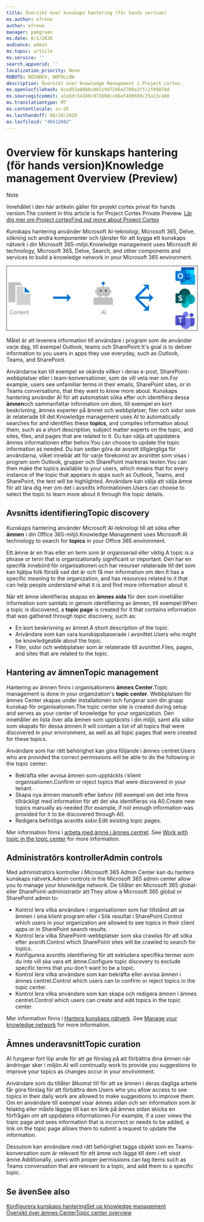 ```yaml
---
title: Översikt över kunskaps hantering (för hands version)
ms.author: efrene
author: efrene
manager: pamgreen
ms.date: 8/1/2020
audience: admin
ms.topic: article
ms.service: ''
search.appverid: ''
localization_priority: None
ROBOTS: NOINDEX, NOFOLLOW
description: Översikt över Knowledge Management i Project cortex.
ms.openlocfilehash: 6ced55e8886c08219d7296e2709a2ffc2f09078d
ms.sourcegitcommit: a3a5dc541b0c971608cc86ef480509c25a13ca60
ms.translationtype: MT
ms.contentlocale: sv-SE
ms.lasthandoff: 08/10/2020
ms.locfileid: "46612602"
---
```

# <a name="knowledge-management-0verview-preview"></a><span data-ttu-id="f6fd7-103">0verview för kunskaps hantering (för hands version)</span><span class="sxs-lookup"><span data-stu-id="f6fd7-103">Knowledge management 0verview (Preview)</span></span>

> [!Note] 
> <span data-ttu-id="f6fd7-104">Innehållet i den här artikeln gäller för projekt cortex privat för hands version.</span><span class="sxs-lookup"><span data-stu-id="f6fd7-104">The content in this article is for Project Cortex Private Preview.</span></span> [<span data-ttu-id="f6fd7-105">Lär dig mer om Project cortex</span><span class="sxs-lookup"><span data-stu-id="f6fd7-105">Find out more about Project Cortex</span></span>](https://aka.ms/projectcortex) 

<span data-ttu-id="f6fd7-106">Kunskaps hantering använder Microsoft AI-teknologi, Microsoft 365, Delve, sökning och andra komponenter och tjänster för att bygga ett kunskaps nätverk i din Microsoft 365-miljö.</span><span class="sxs-lookup"><span data-stu-id="f6fd7-106">Knowledge management uses Microsoft AI technology, Microsoft 365, Delve, Search, and other components and services to build a knowledge network in your Microsoft 365 environment.</span></span> 

   ![Kunskaps hanterings flöde](../media/content-understanding/knowledge-management-flowchart.png) </br> 

<span data-ttu-id="f6fd7-108">Målet är att leverera information till användare i program som de använder varje dag, till exempel Outlook, teams och SharePoint.</span><span class="sxs-lookup"><span data-stu-id="f6fd7-108">It's goal is to deliver information to you users in apps they use everyday, such as Outlook, Teams, and SharePoint.</span></span>

<span data-ttu-id="f6fd7-109">Användarna kan till exempel se okända villkor i deras e-post, SharePoint-webbplatser eller i team-konversationer, som de vill veta mer om.</span><span class="sxs-lookup"><span data-stu-id="f6fd7-109">For example, users see unfamiliar terms in their emails, SharePoint sites, or in Teams conversations, that they want to know more about.</span></span> <span data-ttu-id="f6fd7-110">Kunskaps hantering använder AI för att automatiskt söka efter och identifiera dessa **ämnen**och sammanfattar information om dem, till exempel en kort beskrivning, ämnes experter på ämnet och webbplatser, filer och sidor som är relaterade till det.</span><span class="sxs-lookup"><span data-stu-id="f6fd7-110">Knowledge management uses AI to automatically searches for and identifies these **topics**, and compiles information about them, such as a short description, subject matter experts on the topic, and sites, files, and pages that are related to it.</span></span> <span data-ttu-id="f6fd7-111">Du kan välja att uppdatera ämnes informationen efter behov.</span><span class="sxs-lookup"><span data-stu-id="f6fd7-111">You can choose to update the topic information as needed.</span></span> <span data-ttu-id="f6fd7-112">Du kan sedan göra de avsnitt tillgängliga för användarna, vilket innebär att för varje förekomst av avsnittet som visas i program som Outlook, grupper och SharePoint markeras texten.</span><span class="sxs-lookup"><span data-stu-id="f6fd7-112">You can then make the topics available to your users, which means that for every instance of the topic that appears in apps such as Outlook, Teams, and SharePoint, the text will be highlighted.</span></span> <span data-ttu-id="f6fd7-113">Användare kan välja att välja ämne för att lära dig mer om det i avsnitts informationen.</span><span class="sxs-lookup"><span data-stu-id="f6fd7-113">Users can choose to select the topic to learn more about it through the topic details.</span></span>


## <a name="topic-discovery"></a><span data-ttu-id="f6fd7-114">Avsnitts identifiering</span><span class="sxs-lookup"><span data-stu-id="f6fd7-114">Topic discovery</span></span>

<span data-ttu-id="f6fd7-115">Kunskaps hantering använder Microsoft AI-teknologi till att söka efter **ämnen** i din Office 365-miljö.</span><span class="sxs-lookup"><span data-stu-id="f6fd7-115">Knowledge Management uses Microsoft AI technology to search for **topics** in your Office 365 environment.</span></span>

<span data-ttu-id="f6fd7-116">Ett ämne är en fras eller en term som är organiserad eller viktig.</span><span class="sxs-lookup"><span data-stu-id="f6fd7-116">A topic is a phrase or term that is organizationally significant or important.</span></span> <span data-ttu-id="f6fd7-117">Den har en specifik innebörd för organisationen och har resurser relaterade till det som kan hjälpa folk förstå vad det är och få mer information om den.</span><span class="sxs-lookup"><span data-stu-id="f6fd7-117">It has a specific meaning to the organization, and has resources related to it that can help people understand what it is and find more information about it.</span></span>

<span data-ttu-id="f6fd7-118">När ett ämne identifieras skapas en **ämnes sida** för den som innehåller information som samlats in genom identifiering av ämnen, till exempel:</span><span class="sxs-lookup"><span data-stu-id="f6fd7-118">When a topic is discovered, a **topic page** is created for it that contains information that was gathered through topic discovery, such as:</span></span>

- <span data-ttu-id="f6fd7-119">En kort beskrivning av ämnet.</span><span class="sxs-lookup"><span data-stu-id="f6fd7-119">A short description of the topic.</span></span>
- <span data-ttu-id="f6fd7-120">Användare som kan vara kunskapsbaserade i avsnittet.</span><span class="sxs-lookup"><span data-stu-id="f6fd7-120">Users who might be knowledgeable about the topic.</span></span>
- <span data-ttu-id="f6fd7-121">Filer, sidor och webbplatser som är relaterade till avsnittet.</span><span class="sxs-lookup"><span data-stu-id="f6fd7-121">Files, pages, and sites that are related to the topic.</span></span>


## <a name="topic-management"></a><span data-ttu-id="f6fd7-122">Hantering av ämnen</span><span class="sxs-lookup"><span data-stu-id="f6fd7-122">Topic management</span></span>

<span data-ttu-id="f6fd7-123">Hantering av ämnen finns i organisationens **ämnes Center**.</span><span class="sxs-lookup"><span data-stu-id="f6fd7-123">Topic management is done in your organization's **topic center**.</span></span> <span data-ttu-id="f6fd7-124">Webbplatsen för ämnes Center skapas under installationen och fungerar som din grupp kunskap för organisationen.</span><span class="sxs-lookup"><span data-stu-id="f6fd7-124">The topic center site is created during setup and serves as your center of knowledge for your organization.</span></span> <span data-ttu-id="f6fd7-125">Den innehåller en lista över alla ämnen som upptäckts i din miljö, samt alla sidor som skapats för dessa ämnen.</span><span class="sxs-lookup"><span data-stu-id="f6fd7-125">It will contain a list of all topics that were discovered in your environment, as well as all topic pages that were created for these topics.</span></span> 

<span data-ttu-id="f6fd7-126">Användare som har rätt behörighet kan göra följande i ämnes centret:</span><span class="sxs-lookup"><span data-stu-id="f6fd7-126">Users who are provided the correct permissions will be able to do the following in the topic center:</span></span>

- <span data-ttu-id="f6fd7-127">Bekräfta eller avvisa ämnen som upptäckts i klient organisationen.</span><span class="sxs-lookup"><span data-stu-id="f6fd7-127">Confirm or reject topics that were discovered in your tenant.</span></span>
- <span data-ttu-id="f6fd7-128">Skapa nya ämnen manuellt efter behov (till exempel om det inte finns tillräckligt med information för att det ska identifieras via AI).</span><span class="sxs-lookup"><span data-stu-id="f6fd7-128">Create new topics manually as needed (for example, if not enough information was provided for it to be discovered through AI).</span></span>
- <span data-ttu-id="f6fd7-129">Redigera befintliga avsnitts sidor.</span><span class="sxs-lookup"><span data-stu-id="f6fd7-129">Edit existing topic pages.</span></span></br>

<span data-ttu-id="f6fd7-130">Mer information finns i [arbeta med ämne i ämnes centret](work-with-topics.md) .</span><span class="sxs-lookup"><span data-stu-id="f6fd7-130">See [Work with topic in the topic center](work-with-topics.md) for more information.</span></span>  


## <a name="admin-controls"></a><span data-ttu-id="f6fd7-131">Administratörs kontroller</span><span class="sxs-lookup"><span data-stu-id="f6fd7-131">Admin controls</span></span>

<span data-ttu-id="f6fd7-132">Med administratörs kontroller i Microsoft 365 Admin Center kan du hantera kunskaps nätverk.</span><span class="sxs-lookup"><span data-stu-id="f6fd7-132">Admin controls in the Microsoft 365 admin center  allow you to manage your knowledge network.</span></span> <span data-ttu-id="f6fd7-133">De tillåter en Microsoft 365 global-eller SharePoint-administratör att:</span><span class="sxs-lookup"><span data-stu-id="f6fd7-133">They allow a Microsoft 365 global or SharePoint admin to:</span></span>

- <span data-ttu-id="f6fd7-134">Kontrol lera vilka användare i organisationen som har tillstånd att se ämnen i sina klient program eller i Sök resultat i SharePoint.</span><span class="sxs-lookup"><span data-stu-id="f6fd7-134">Control which users in your organization are allowed to see topics in their client apps or in SharePoint search results.</span></span>
- <span data-ttu-id="f6fd7-135">Kontrol lera vilka SharePoint-webbplatser som ska crawlas för att söka efter avsnitt.</span><span class="sxs-lookup"><span data-stu-id="f6fd7-135">Control which SharePoint sites will be crawled to search for topics.</span></span>
- <span data-ttu-id="f6fd7-136">Konfigurera avsnitts identifiering för att exkludera specifika termer som du inte vill ska vara ett ämne.</span><span class="sxs-lookup"><span data-stu-id="f6fd7-136">Configure topic discovery to exclude specific terms that you don't want to be a topic.</span></span>
- <span data-ttu-id="f6fd7-137">Kontrol lera vilka användare som kan bekräfta eller avvisa ämnen i ämnes centret.</span><span class="sxs-lookup"><span data-stu-id="f6fd7-137">Control which users can to confirm or reject topics in the topic center.</span></span>
- <span data-ttu-id="f6fd7-138">Kontrol lera vilka användare som kan skapa och redigera ämnen i ämnes centret.</span><span class="sxs-lookup"><span data-stu-id="f6fd7-138">Control which users can create and edit topics in the topic center.</span></span>

<span data-ttu-id="f6fd7-139">Mer information finns i [Hantera kunskaps nätverk](manage-knowledge-network.md) .</span><span class="sxs-lookup"><span data-stu-id="f6fd7-139">See [Manage your knowledge network](manage-knowledge-network.md) for more information.</span></span> 

## <a name="topic-curation"></a><span data-ttu-id="f6fd7-140">Ämnes underavsnitt</span><span class="sxs-lookup"><span data-stu-id="f6fd7-140">Topic curation</span></span>

<span data-ttu-id="f6fd7-141">AI fungerar fort löp ande för att ge förslag på att förbättra dina ämnen när ändringar sker i miljön.</span><span class="sxs-lookup"><span data-stu-id="f6fd7-141">AI will continually work to provide you suggestions to improve your topics as changes occur in your environment.</span></span>

<span data-ttu-id="f6fd7-142">Användare som du tillåter åtkomst till för att se ämnen i deras dagliga arbete får göra förslag för att förbättra dem.</span><span class="sxs-lookup"><span data-stu-id="f6fd7-142">Users who you allow access to see topics in their daily work are allowed to make suggestions to improve them.</span></span> <span data-ttu-id="f6fd7-143">Om en användare till exempel visar ämnes sidan och ser information som är felaktig eller måste läggas till kan en länk på ämnes sidan skicka en förfrågan om att uppdatera informationen.</span><span class="sxs-lookup"><span data-stu-id="f6fd7-143">For example, if a user views the topic page and sees information that is incorrect or needs to be added, a link on the topic page allows them to submit a request to update the information.</span></span>

<span data-ttu-id="f6fd7-144">Dessutom kan användare med rätt behörighet tagga objekt som en Teams-konversation som är relevant för ett ämne och lägga till dem i ett visst ämne.</span><span class="sxs-lookup"><span data-stu-id="f6fd7-144">Additionally, users with proper permissions can tag items such as Teams conversation that are relevant to a topic, and add them to a specific topic.</span></span>




## <a name="see-also"></a><span data-ttu-id="f6fd7-145">Se även</span><span class="sxs-lookup"><span data-stu-id="f6fd7-145">See also</span></span>
[<span data-ttu-id="f6fd7-146">Konfigurera kunskaps hantering</span><span class="sxs-lookup"><span data-stu-id="f6fd7-146">Set up knowledge management</span></span>](set-up-knowledge-network.md)</br>
[<span data-ttu-id="f6fd7-147">Översikt över ämnes Center</span><span class="sxs-lookup"><span data-stu-id="f6fd7-147">Topic center overview</span></span>](topic-center-overview.md)
